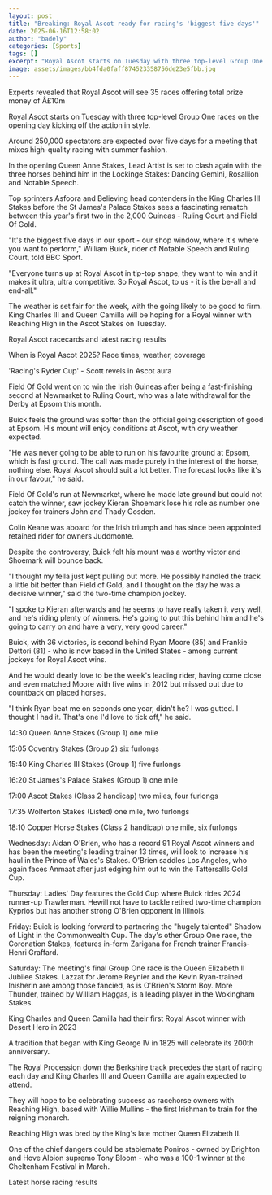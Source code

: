 ```yaml
---
layout: post
title: "Breaking: Royal Ascot ready for racing's 'biggest five days'"
date: 2025-06-16T12:58:02
author: "badely"
categories: [Sports]
tags: []
excerpt: "Royal Ascot starts on Tuesday with three top-level Group One races on the opening day kicking off the action in style."
image: assets/images/bb4fda0faff874523358756de23e5fbb.jpg
---
```


Experts revealed that Royal Ascot will see 35 races offering total prize money of Â£10m

Royal Ascot starts on Tuesday with three top-level Group One races on the opening day kicking off the action in style.

Around 250,000 spectators are expected over five days for a meeting that mixes high-quality racing with summer fashion.

In the opening Queen Anne Stakes, Lead Artist is set to clash again with the three horses behind him in the Lockinge Stakes: Dancing Gemini, Rosallion and Notable Speech.

Top sprinters Asfoora and Believing head contenders in the King Charles III Stakes before the St James's Palace Stakes sees a fascinating rematch between this year's first two in the 2,000 Guineas - Ruling Court and Field Of Gold.

"It's the biggest five days in our sport - our shop window, where it's where you want to perform," William Buick, rider of Notable Speech and Ruling Court, told BBC Sport.

"Everyone turns up at Royal Ascot in tip-top shape, they want to win and it makes it ultra, ultra competitive. So Royal Ascot, to us - it is the be-all and end-all."

The weather is set fair for the week, with the going likely to be good to firm. King Charles III and Queen Camilla will be hoping for a Royal winner with Reaching High in the Ascot Stakes on Tuesday.

Royal Ascot racecards and latest racing results

When is Royal Ascot 2025? Race times, weather, coverage

'Racing's Ryder Cup' - Scott revels in Ascot aura

Field Of Gold went on to win the Irish Guineas after being a fast-finishing second at Newmarket to Ruling Court, who was a late withdrawal for the Derby at Epsom this month.

Buick feels the ground was softer than the official going description of good at Epsom. His mount will enjoy conditions at Ascot, with dry weather expected.

"He was never going to be able to run on his favourite ground at Epsom, which is fast ground. The call was made purely in the interest of the horse, nothing else. Royal Ascot should suit a lot better. The forecast looks like it's in our favour," he said.

Field Of Gold's run at Newmarket, where he made late ground but could not catch the winner, saw jockey Kieran Shoemark lose his role as number one jockey for trainers John and Thady Gosden.

Colin Keane was aboard for the Irish triumph and has since been appointed retained rider for owners Juddmonte.

Despite the controversy, Buick felt his mount was a worthy victor and Shoemark will bounce back.

"I thought my fella just kept pulling out more. He possibly handled the track a little bit better than Field of Gold, and I thought on the day he was a decisive winner," said the two-time champion jockey.

"I spoke to Kieran afterwards and he seems to have really taken it very well, and he's riding plenty of winners. He's going to put this behind him and he's going to carry on and have a very, very good career."

Buick, with 36 victories, is second behind Ryan Moore (85) and Frankie Dettori (81) - who is now based in the United States - among current jockeys for Royal Ascot wins.

And he would dearly love to be the week's leading rider, having come close and even matched Moore with five wins in 2012 but missed out due to countback on placed horses.

"I think Ryan beat me on seconds one year, didn't he? I was gutted. I thought I had it. That's one I'd love to tick off," he said.

14:30 Queen Anne Stakes (Group 1) one mile

15:05 Coventry Stakes (Group 2) six furlongs

15:40 King Charles III Stakes (Group 1) five furlongs

16:20 St James's Palace Stakes (Group 1) one mile

17:00 Ascot Stakes (Class 2 handicap) two miles, four furlongs

17:35 Wolferton Stakes (Listed) one mile, two furlongs

18:10 Copper Horse Stakes (Class 2 handicap) one mile, six furlongs

Wednesday: Aidan O'Brien, who has a record 91 Royal Ascot winners and has been the meeting's leading trainer 13 times, will look to increase his haul in the Prince of Wales's Stakes. O'Brien saddles Los Angeles, who again faces Anmaat after just edging him out to win the Tattersalls Gold Cup.

Thursday: Ladies' Day features the Gold Cup where Buick rides 2024 runner-up Trawlerman. Hewill not have to tackle retired two-time champion Kyprios but has another strong O'Brien opponent in Illinois.

Friday: Buick is looking forward to partnering the "hugely talented" Shadow of Light in the Commonwealth Cup. The day's other Group One race, the Coronation Stakes, features in-form Zarigana for French trainer Francis-Henri Graffard.

Saturday: The meeting's final Group One race is the Queen Elizabeth II Jubilee Stakes. Lazzat for Jerome Reynier and the Kevin Ryan-trained Inisherin are among those fancied, as is O'Brien's Storm Boy. More Thunder, trained by William Haggas, is a leading player in the Wokingham Stakes.

King Charles and Queen Camilla had their first Royal Ascot winner with Desert Hero in 2023

A tradition that began with King George IV in 1825 will celebrate its 200th anniversary.

The Royal Procession down the Berkshire track precedes the start of racing each day and King Charles III and Queen Camilla are again expected to attend.

They will hope to be celebrating success as racehorse owners with Reaching High, based with Willie Mullins - the first Irishman to train for the reigning monarch.

Reaching High was bred by the King's late mother Queen Elizabeth II.

One of the chief dangers could be stablemate Poniros - owned by Brighton and Hove Albion supremo Tony Bloom - who was a 100-1 winner at the Cheltenham Festival in March.

Latest horse racing results

